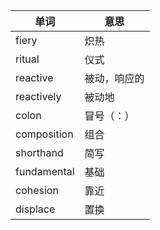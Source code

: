 
| 单词          | 意思     |
| ----------- | ------ |
| fiery       | 炽热     |
| ritual      | 仪式     |
| reactive    | 被动，响应的 |
| reactively  | 被动地    |
| colon       | 冒号（：）  |
| composition | 组合     |
| shorthand   | 简写     |
| fundamental | 基础     |
| cohesion    | 靠近     |
| displace    | 置换     |
